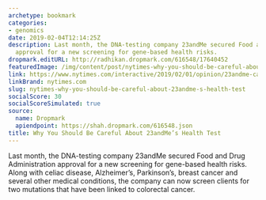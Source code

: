 ```yaml
---
archetype: bookmark
categories:
- genomics
date: 2019-02-04T12:14:25Z
description: Last month, the DNA-testing company 23andMe secured Food and Drug Administration
  approval for a new screening for gene-based health risks.
dropmark.editURL: http://radhikan.dropmark.com/616548/17640452
featuredImage: /img/content/post/nytimes-why-you-should-be-careful-about-23andme-s-health-test.jpg
link: https://www.nytimes.com/interactive/2019/02/01/opinion/23andme-cancer-dna-test-brca.html
linkBrand: nytimes.com
slug: nytimes-why-you-should-be-careful-about-23andme-s-health-test
socialScore: 30
socialScoreSimulated: true
source:
  name: Dropmark
  apiendpoint: https://shah.dropmark.com/616548.json
title: Why You Should Be Careful About 23andMe’s Health Test
---
```

Last month, the DNA-testing company 23andMe secured Food and Drug Administration approval for a new screening for gene-based health risks. Along with celiac disease, Alzheimer’s, Parkinson’s, breast cancer and several other medical conditions, the company can now screen clients for two mutations that have been linked to colorectal cancer.

